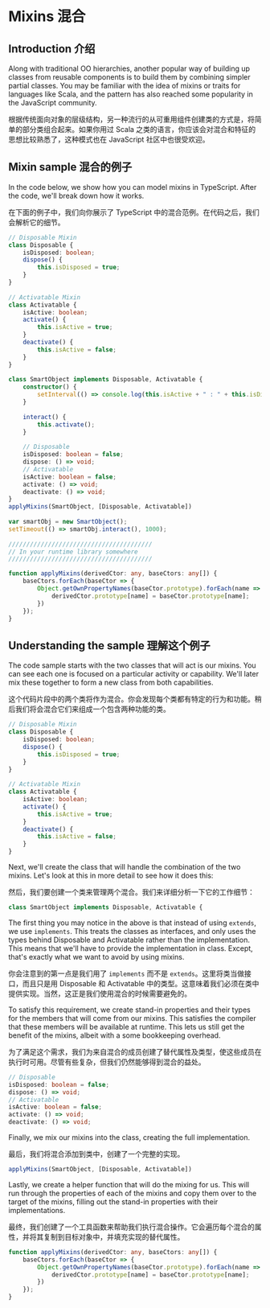 Mixins 混合
====

Introduction 介绍
----

Along with traditional OO hierarchies, another popular way of building up classes from reusable components is to build them by combining simpler partial classes. You may be familiar with the idea of mixins or traits for languages like Scala, and the pattern has also reached some popularity in the JavaScript community.

根据传统面向对象的层级结构，另一种流行的从可重用组件创建类的方式是，将简单的部分类组合起来。如果你用过 Scala 之类的语言，你应该会对混合和特征的思想比较熟悉了，这种模式也在 JavaScript 社区中也很受欢迎。

Mixin sample 混合的例子
----

In the code below, we show how you can model mixins in TypeScript. After the code, we'll break down how it works.

在下面的例子中，我们向你展示了 TypeScript 中的混合范例。在代码之后，我们会解析它的细节。

```ts
// Disposable Mixin
class Disposable {
    isDisposed: boolean;
    dispose() {
        this.isDisposed = true;
    }
}
 
// Activatable Mixin
class Activatable {
    isActive: boolean;
    activate() {
        this.isActive = true;
    }
    deactivate() {
        this.isActive = false;
    }
}
 
class SmartObject implements Disposable, Activatable {
    constructor() {
        setInterval(() => console.log(this.isActive + " : " + this.isDisposed), 500);
    }
 
    interact() {
        this.activate();
    }
 
    // Disposable
    isDisposed: boolean = false;
    dispose: () => void;
    // Activatable
    isActive: boolean = false;
    activate: () => void;
    deactivate: () => void;
}
applyMixins(SmartObject, [Disposable, Activatable])
 
var smartObj = new SmartObject();
setTimeout(() => smartObj.interact(), 1000);
 
////////////////////////////////////////
// In your runtime library somewhere
////////////////////////////////////////

function applyMixins(derivedCtor: any, baseCtors: any[]) {
    baseCtors.forEach(baseCtor => {
        Object.getOwnPropertyNames(baseCtor.prototype).forEach(name => {
            derivedCtor.prototype[name] = baseCtor.prototype[name];
        })
    }); 
}
```

Understanding the sample 理解这个例子
----

The code sample starts with the two classes that will act is our mixins. You can see each one is focused on a particular activity or capability. We'll later mix these together to form a new class from both capabilities.

这个代码片段中的两个类将作为混合。你会发现每个类都有特定的行为和功能。稍后我们将会混合它们来组成一个包含两种功能的类。

```ts
// Disposable Mixin
class Disposable {
    isDisposed: boolean;
    dispose() {
        this.isDisposed = true;
    }
}
 
// Activatable Mixin
class Activatable {
    isActive: boolean;
    activate() {
        this.isActive = true;
    }
    deactivate() {
        this.isActive = false;
    }
}
```

Next, we'll create the class that will handle the combination of the two mixins. Let's look at this in more detail to see how it does this:

然后，我们要创建一个类来管理两个混合。我们来详细分析一下它的工作细节：

```ts
class SmartObject implements Disposable, Activatable {
```

The first thing you may notice in the above is that instead of using `extends`, we use `implements`. This treats the classes as interfaces, and only uses the types behind Disposable and Activatable rather than the implementation. This means that we'll have to provide the implementation in class. Except, that's exactly what we want to avoid by using mixins.

你会注意到的第一点是我们用了 `implements` 而不是 `extends`。这里将类当做接口，而且只是用 Disposable 和 Activatable 中的类型。这意味着我们必须在类中提供实现。当然，这正是我们使用混合的时候需要避免的。

To satisfy this requirement, we create stand-in properties and their types for the members that will come from our mixins. This satisfies the compiler that these members will be available at runtime. This lets us still get the benefit of the mixins, albeit with a some bookkeeping overhead.

为了满足这个需求，我们为来自混合的成员创建了替代属性及类型，使这些成员在执行时可用。尽管有些复杂，但我们仍然能够得到混合的益处。

```ts
// Disposable
isDisposed: boolean = false;
dispose: () => void;
// Activatable
isActive: boolean = false;
activate: () => void;
deactivate: () => void;
```

Finally, we mix our mixins into the class, creating the full implementation.

最后，我们将混合添加到类中，创建了一个完整的实现。

```ts
applyMixins(SmartObject, [Disposable, Activatable])
```

Lastly, we create a helper function that will do the mixing for us. This will run through the properties of each of the mixins and copy them over to the target of the mixins, filling out the stand-in properties with their implementations.

最终，我们创建了一个工具函数来帮助我们执行混合操作。它会遍历每个混合的属性，并将其复制到目标对象中，并填充实现的替代属性。
 
```ts
function applyMixins(derivedCtor: any, baseCtors: any[]) {
    baseCtors.forEach(baseCtor => {
        Object.getOwnPropertyNames(baseCtor.prototype).forEach(name => {
            derivedCtor.prototype[name] = baseCtor.prototype[name];
        })
    }); 
}
```
